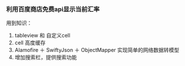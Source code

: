 ### 利用百度商店免费api显示当前汇率
用到知识：

1. tableview 和 自定义cell
2. cell 高度缓存
3. Alamofire ＋ SwiftyJson ＋ ObjectMapper 实现简单的网络数据转模型
4. 增加搜索栏，提供搜索功能